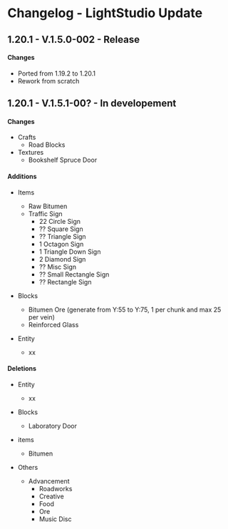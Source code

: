 # Changelog - LightStudio Update
## 1.20.1 -  V.1.5.0-002 - Release

#### Changes
   - Ported from 1.19.2 to 1.20.1
   - Rework from scratch

## 1.20.1 -  V.1.5.1-00? - In developement

#### Changes
   - Crafts
     - Road Blocks
   - Textures
     - Bookshelf Spruce Door

#### Additions
   - Items
      - Raw Bitumen
      - Traffic Sign
         - 22 Circle Sign
         - ?? Square Sign
         - ?? Triangle Sign
         - 1 Octagon Sign
         - 1 Triangle Down Sign
         - 2 Diamond Sign
         - ?? Misc Sign
         - ?? Small Rectangle Sign
         - ?? Rectangle Sign

   - Blocks
      - Bitumen Ore (generate from Y:55 to Y:75, 1 per chunk and max 25 per vein)
      - Reinforced Glass
     
   - Entity   
      - xx

#### Deletions
   - Entity   
      - xx

   - Blocks  
      - Laboratory Door

   - items   
      - Bitumen

   - Others
      - Advancement
         - Roadworks
         - Creative
         - Food
         - Ore
         - Music Disc
